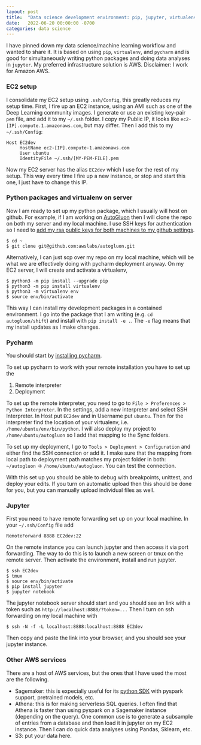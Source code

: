 ```yaml
---
layout: post
title:  "Data science development environment: pip, jupyter, virtualenv, pycharm, and AWS"
date:   2022-06-20 00:00:00 -0700
categories: data science
---
```


I have pinned down my data science/machine learning workflow and wanted to share it.  It is based on using `pip`, `virtualenv`, and `pycharm` and is good for simultaneously writing python packages and doing data analyses in `jupyter`.  My preferred infrastructure solution is AWS.  Disclaimer: I work for Amazon AWS.

### EC2 setup

I consolidate my EC2 setup using `.ssh/Config`, this greatly reduces my setup time.  First, I fire up an EC2 instance, using an AMI such as one of the Deep Learning community images.  I generate or use an existing key-pair `pem` file, and add it to my `~/.ssh` folder.  I copy my Public IP, it looks like `ec2-[IP].compute.1.amazonaws.com`, but may differ.  Then I add this to my `~/.ssh/Config`:

```
Host EC2dev
     HostName ec2-[IP].compute-1.amazonaws.com
     User ubuntu
     IdentityFile ~/.ssh/[MY-PEM-FILE].pem
```

Now my EC2 server has the alias `EC2dev` which I use for the rest of my setup.  This way every time I fire up a new instance, or stop and start this one, I just have to change this IP.

### Python packages and virtualenv on server

Now I am ready to set up my python package, which I usually will host on github.  For example, if I am working on [AutoGluon](https://github.com/awslabs/autogluon) then I will clone the repo on both my server and my local machine.  I use SSH keys for authentication so I need to [add my rsa public keys for both machines to my github settings](https://docs.github.com/en/authentication/connecting-to-github-with-ssh/generating-a-new-ssh-key-and-adding-it-to-the-ssh-agent).

```
$ cd ~
$ git clone git@github.com:awslabs/autogluon.git
```

Alternatively, I can just scp over my repo on my local machine, which will be what we are effectively doing with pycharm deployment anyway.
On my EC2 server, I will create and activate a virtualenv,

```
$ python3 -m pip install --upgrade pip
$ python3 -m pip install virtualenv
$ python3 -m virtualenv env
$ source env/bin/activate
```

This way I can install my development packages in a contained environment.  I go into the package that I am writing (e.g. `cd autogluon/shift`) and install with `pip install -e .`.  The `-e` flag means that my install updates as I make changes.

### Pycharm

You should start by [installing pycharm](https://www.jetbrains.com/pycharm/).  

To set up pycharm to work with your remote installation you have to set up the
1. Remote interpreter
2. Deployment

To set up the remote interpreter, you need to go to `File > Preferences > Python Interpreter`.  In the settings, add a new interpreter and select SSH Interpreter.  In Host put `EC2dev` and in Username put `ubuntu`.  Then for the interpreter find the location of your virtualenv, i.e. `/home/ubuntu/env/bin/python`.  I will also deploy my project to `/home/ubuntu/autogluon` so I add that mapping to the Sync folders.

To set up my deployment, I go to `Tools > Deployment > Configuration` and either find the SSH connection or add it.  I make sure that the mapping from local path to deployment path matches my project folder in both: `~/autogluon` -> `/home/ubuntu/autogluon`.  You can test the connection.

With this set up you should be able to debug with breakpoints, unittest, and deploy your edits.  If you turn on automatic upload then this should be done for you, but you can manually upload individual files as well.

### Jupyter

First you need to have remote forwarding set up on your local machine.  In your `~/.ssh/Config` file add
```
RemoteForward 8888 EC2dev:22
```

On the remote instance you can launch jupyter and then access it via port forwarding.  The way to do this is to launch a new screen or tmux on the remote server.  Then activate the environment, install and run jupyter.

```
$ ssh EC2dev
$ tmux
$ source env/bin/activate
$ pip install jupyter
$ jupyter notebook
```

The jupyter notebook server should start and you should see an link with a token such as
`http://localhost:8888/?token=...`
Then I turn on ssh forwarding on my local machine with

```
$ ssh -N -f -L localhost:8888:localhost:8888 EC2dev
```

Then copy and paste the link into your browser, and you should see your jupyter instance.

### Other AWS services

There are a host of AWS services, but the ones that I have used the most are the following.

- Sagemaker: this is expecially useful for its [python SDK](https://sagemaker.readthedocs.io/en/stable/) with pyspark support, pretrained models, etc.
- Athena: this is for making serverless SQL queries.  I often find that Athena is faster than using pyspark on a Sagemaker instance (depending on the query).  One common use is to generate a subsample of entries from a database and then load it in jupyter on my EC2 instance.  Then I can do quick data analyses using Pandas, Sklearn, etc. 
- S3: put your data here.
